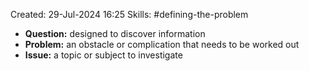 Created: 29-Jul-2024 16:25
Skills: #defining-the-problem

- **Question:** designed to discover information
- **Problem:** an obstacle or complication that needs to be worked out
- **Issue:** a topic or subject to investigate
